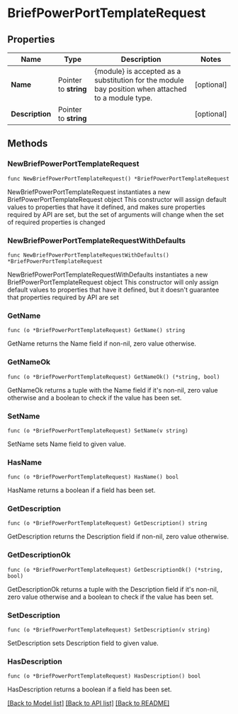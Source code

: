 # BriefPowerPortTemplateRequest

## Properties

Name | Type | Description | Notes
------------ | ------------- | ------------- | -------------
**Name** | Pointer to **string** | {module} is accepted as a substitution for the module bay position when attached to a module type. | [optional] 
**Description** | Pointer to **string** |  | [optional] 

## Methods

### NewBriefPowerPortTemplateRequest

`func NewBriefPowerPortTemplateRequest() *BriefPowerPortTemplateRequest`

NewBriefPowerPortTemplateRequest instantiates a new BriefPowerPortTemplateRequest object
This constructor will assign default values to properties that have it defined,
and makes sure properties required by API are set, but the set of arguments
will change when the set of required properties is changed

### NewBriefPowerPortTemplateRequestWithDefaults

`func NewBriefPowerPortTemplateRequestWithDefaults() *BriefPowerPortTemplateRequest`

NewBriefPowerPortTemplateRequestWithDefaults instantiates a new BriefPowerPortTemplateRequest object
This constructor will only assign default values to properties that have it defined,
but it doesn't guarantee that properties required by API are set

### GetName

`func (o *BriefPowerPortTemplateRequest) GetName() string`

GetName returns the Name field if non-nil, zero value otherwise.

### GetNameOk

`func (o *BriefPowerPortTemplateRequest) GetNameOk() (*string, bool)`

GetNameOk returns a tuple with the Name field if it's non-nil, zero value otherwise
and a boolean to check if the value has been set.

### SetName

`func (o *BriefPowerPortTemplateRequest) SetName(v string)`

SetName sets Name field to given value.

### HasName

`func (o *BriefPowerPortTemplateRequest) HasName() bool`

HasName returns a boolean if a field has been set.

### GetDescription

`func (o *BriefPowerPortTemplateRequest) GetDescription() string`

GetDescription returns the Description field if non-nil, zero value otherwise.

### GetDescriptionOk

`func (o *BriefPowerPortTemplateRequest) GetDescriptionOk() (*string, bool)`

GetDescriptionOk returns a tuple with the Description field if it's non-nil, zero value otherwise
and a boolean to check if the value has been set.

### SetDescription

`func (o *BriefPowerPortTemplateRequest) SetDescription(v string)`

SetDescription sets Description field to given value.

### HasDescription

`func (o *BriefPowerPortTemplateRequest) HasDescription() bool`

HasDescription returns a boolean if a field has been set.


[[Back to Model list]](../README.md#documentation-for-models) [[Back to API list]](../README.md#documentation-for-api-endpoints) [[Back to README]](../README.md)


